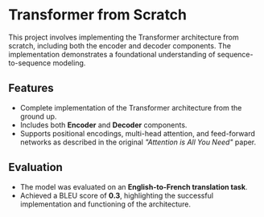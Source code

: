 # Transformer from Scratch

This project involves implementing the Transformer architecture from scratch, including both the encoder and decoder components. The implementation demonstrates a foundational understanding of sequence-to-sequence modeling.

## Features
- Complete implementation of the Transformer architecture from the ground up.
- Includes both **Encoder** and **Decoder** components.
- Supports positional encodings, multi-head attention, and feed-forward networks as described in the original *"Attention is All You Need"* paper.

## Evaluation
- The model was evaluated on an **English-to-French translation task**.
- Achieved a BLEU score of **0.3**, highlighting the successful implementation and functioning of the architecture.
